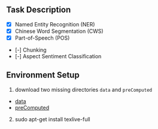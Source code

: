 ## Task Description
* [x] Named Entity Recognition (NER)
* [x] Chinese Word Segmentation (CWS)
* [x] Part-of-Speech (POS)
* [-] Chunking
* [-] Aspect Sentiment Classification


## Environment Setup

1) download two missing directories `data` and `preComputed`
* [data](https://drive.google.com/file/d/1UzlBSNNrrAVQv_LwziRmY9qzVotbWZgo/view?usp=sharing)
* [preComputed](https://drive.google.com/file/d/1HAVDt1eXj2iUQBPv995ASLKo1IhhKlOX/view?usp=sharing)

2) sudo apt-get install texlive-full
